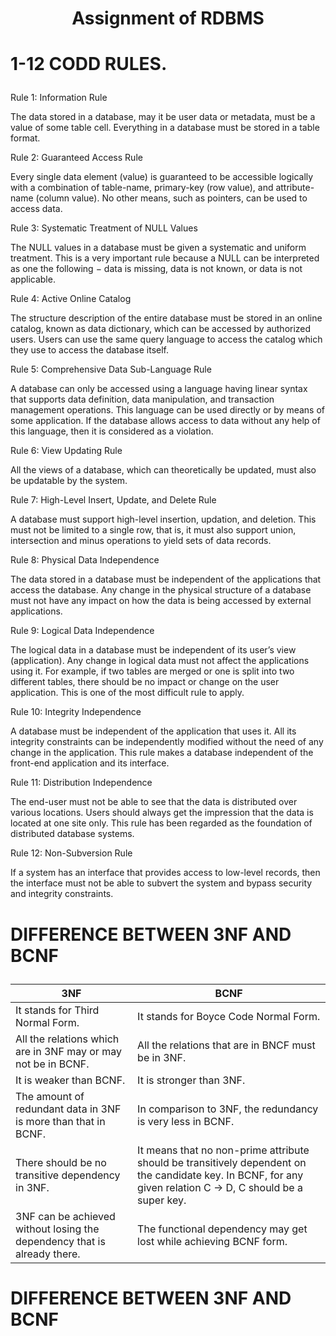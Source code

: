 # <p align="center">Assignment of RDBMS</p>
# <p align="left">1-12 CODD RULES.</p>

Rule 1: Information Rule

The data stored in a database, may it be user data or metadata, must be a value of some table cell. Everything in a database must be stored in a table format.

Rule 2: Guaranteed Access Rule

Every single data element (value) is guaranteed to be accessible logically with a combination of table-name, primary-key (row value), and attribute-name (column value). No other means, such as pointers, can be used to access data.

Rule 3: Systematic Treatment of NULL Values

The NULL values in a database must be given a systematic and uniform treatment. This is a very important rule because a NULL can be interpreted as one the following − data is missing, data is not known, or data is not applicable.

Rule 4: Active Online Catalog

The structure description of the entire database must be stored in an online catalog, known as data dictionary, which can be accessed by authorized users. Users can use the same query language to access the catalog which they use to access the database itself.

Rule 5: Comprehensive Data Sub-Language Rule

A database can only be accessed using a language having linear syntax that supports data definition, data manipulation, and transaction management operations. This language can be used directly or by means of some application. If the database allows access to data without any help of this language, then it is considered as a violation.

Rule 6: View Updating Rule

All the views of a database, which can theoretically be updated, must also be updatable by the system.

Rule 7: High-Level Insert, Update, and Delete Rule

A database must support high-level insertion, updation, and deletion. This must not be limited to a single row, that is, it must also support union, intersection and minus operations to yield sets of data records.

Rule 8: Physical Data Independence

The data stored in a database must be independent of the applications that access the database. Any change in the physical structure of a database must not have any impact on how the data is being accessed by external applications.

Rule 9: Logical Data Independence

The logical data in a database must be independent of its user’s view (application). Any change in logical data must not affect the applications using it. For example, if two tables are merged or one is split into two different tables, there should be no impact or change on the user application. This is one of the most difficult rule to apply.

Rule 10: Integrity Independence

A database must be independent of the application that uses it. All its integrity constraints can be independently modified without the need of any change in the application. This rule makes a database independent of the front-end application and its interface.

Rule 11: Distribution Independence

The end-user must not be able to see that the data is distributed over various locations. Users should always get the impression that the data is located at one site only. This rule has been regarded as the foundation of distributed database systems.

Rule 12: Non-Subversion Rule

If a system has an interface that provides access to low-level records, then the interface must not be able to subvert the system and bypass security and integrity constraints.

# <p align="left"> DIFFERENCE BETWEEN 3NF AND BCNF</p>

3NF | BCNF
|---|---|
It stands for Third Normal Form.	|It stands for Boyce Code Normal Form.
All the relations which are in 3NF may or may not be in BCNF.|All the relations that are in BNCF must be in 3NF.
It is weaker than BCNF.|It is stronger than 3NF.
The amount of redundant data in 3NF is more than that in BCNF.| In comparison to 3NF, the redundancy is very less in BCNF.
There should be no transitive dependency in 3NF.| It means that no non-prime attribute should be transitively dependent on the candidate key.	In BCNF, for any given relation C → D, C should be a super key.
3NF can be achieved without losing the dependency that is already there.| The functional dependency may get lost while achieving BCNF form.


# <p align="left"> DIFFERENCE BETWEEN 3NF AND BCNF</p>
